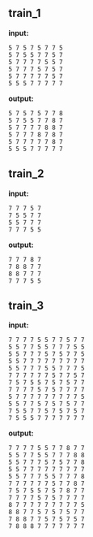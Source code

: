 
## train_1

**input:**
```
5 7 5 7 5 7 7 5
5 7 5 5 7 7 5 7
5 7 7 7 7 5 5 7
5 7 7 7 5 7 5 7
5 7 7 7 7 7 5 7
5 5 5 7 7 7 7 7
```


**output:**
```
5 7 5 7 5 7 7 8
5 7 5 5 7 7 8 7
5 7 7 7 7 8 8 7
5 7 7 7 8 7 8 7
5 7 7 7 7 7 8 7
5 5 5 7 7 7 7 7
```


## train_2

**input:**
```
7 7 7 5 7
7 5 5 7 7
5 5 7 7 7
7 7 7 5 5
```


**output:**
```
7 7 7 8 7
7 8 8 7 7
8 8 7 7 7
7 7 7 5 5
```


## train_3

**input:**
```
7 7 7 7 5 5 7 7 5 7 7
5 5 7 7 5 5 7 7 7 5 5
5 5 7 7 7 5 7 5 7 7 5
5 5 7 7 7 7 7 7 7 7 7
5 5 7 7 7 5 5 7 7 7 5
7 7 7 7 7 7 5 7 7 5 7
7 5 7 5 5 7 5 7 5 7 7
7 7 7 7 5 7 5 7 7 7 7
5 7 7 7 7 7 7 7 7 7 5
5 5 7 7 5 7 5 7 5 7 7
7 5 5 7 7 5 7 5 7 5 7
7 5 5 5 7 7 7 7 7 7 7
```


**output:**
```
7 7 7 7 5 5 7 7 8 7 7
5 5 7 7 5 5 7 7 7 8 8
5 5 7 7 7 5 7 5 7 7 8
5 5 7 7 7 7 7 7 7 7 7
5 5 7 7 7 5 5 7 7 7 8
7 7 7 7 7 7 5 7 7 8 7
7 5 7 5 5 7 5 7 8 7 7
7 7 7 7 5 7 5 7 7 7 7
8 7 7 7 7 7 7 7 7 7 5
8 8 7 7 5 7 5 7 5 7 7
7 8 8 7 7 5 7 5 7 5 7
7 8 8 8 7 7 7 7 7 7 7
```

